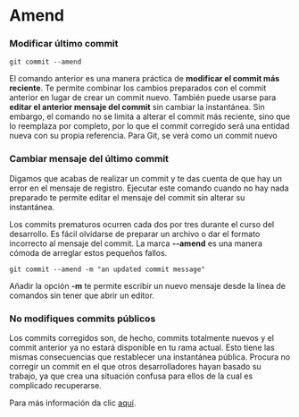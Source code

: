 # Amend

### Modificar último commit

```
git commit --amend
```
El comando anterior es una manera práctica de **modificar el commit más reciente**. Te permite combinar los cambios preparados con el commit anterior en lugar de crear un commit nuevo. También puede usarse para **editar el anterior mensaje del commit** sin cambiar la instantánea. Sin embargo, el comando no se limita a alterar el commit más reciente, sino que lo reemplaza por completo, por lo que el commit corregido será una entidad nueva con su propia referencia. Para Git, se verá como un commit nuevo

### Cambiar mensaje del último commit
Digamos que acabas de realizar un commit y te das cuenta de que hay un error en el mensaje de registro. Ejecutar este comando cuando no hay nada preparado te permite editar el mensaje del commit sin alterar su instantánea.

Los commits prematuros ocurren cada dos por tres durante el curso del desarrollo. Es fácil olvidarse de preparar un archivo o dar el formato incorrecto al mensaje del commit. La marca **--amend** es una manera cómoda de arreglar estos pequeños fallos.

```
git commit --amend -m "an updated commit message"
```
Añadir la opción **-m** te permite escribir un nuevo mensaje desde la línea de comandos sin tener que abrir un editor.

### No modifiques commits públicos
Los commits corregidos son, de hecho, commits totalmente nuevos y el commit anterior ya no estará disponible en tu rama actual. Esto tiene las mismas consecuencias que restablecer una instantánea pública. Procura no corregir un commit en el que otros desarrolladores hayan basado su trabajo, ya que crea una situación confusa para ellos de la cual es complicado recuperarse.

Para más información da clic [aquí](https://www.atlassian.com/es/git/tutorials/rewriting-history).